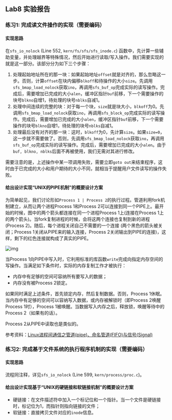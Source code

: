 ## Lab8 实验报告

### 练习1: 完成读文件操作的实现（需要编码）

#### 实现思路

在`sfs_io_nolock` (Line 552, `kern/fs/sfs/sfs_inode.c`) 函数中，先计算一些辅助变量，并处理越界等特殊情况，然后开始进行读取/写入操作。我们需要实现的就是这一部分。该部分分为如下三个步骤：

1. 处理起始地址所在的那一块：如果起始地址`offset`就是对齐的，那么忽略这一步。否则，计算`offset`在块内偏移`blkoff`和待操作的大小`size`。先调用`sfs_bmap_load_nolock`获取`ino`，再调用`sfs_buf_op`完成实际的读写操作。完成后，需要增加已完成的大小`alen`，缓冲区指针`buf`前移，下一个需要操作的块号`blkno`自增1，待处理的块号`nblks`自减1。
2. 处理中间连续的完整的块：对于每一个块，`size`就是块大小，`blkoff`为0。先调用`sfs_bmap_load_nolock`获取`ino`，再调用`sfs_block_op`完成实际的读写操作。完成后，需要增加已完成的大小`alen`，缓冲区指针`buf`前移，下一个需要操作的块号`blkno`自增1，待处理的块号`nblks`自减1。
3. 处理最后没有对齐的那一块：这时，`blkoff`为0，先计算`size`。如果`size=0`，这一步就不需要做了。否则，先调用`sfs_bmap_load_nolock`获取`ino`，再调用`sfs_buf_op`完成实际的读写操作。完成后，需要增加已完成的大小`alen`。由于`buf, blkno, nblks`后面不再被使用，我们无需对其进行修改。

需要注意的是，上述操作中某一项调用失败，需要立即`goto out`来结束程序，这时由于已完成的大小和用户期待的大小不同，就相当于提醒用户文件读写的操作失败。

#### 给出设计实现“UNIX的PIPE机制”的概要设计方案

为简单起见，我们讨论形如`Process 1 | Process 2`的执行过程。管道利用fork机制建立，从而让两个进程Process 1和Process 2可以连接到同一个PIPE上。最开始的时候，图中的两个箭头都连接在同一个进程Process 1上(连接在Process 1上的两个箭头)。当fork复制进程的时候，会将这两个连接也复制到新的进程(Process 2)。随后，每个进程关闭自己不需要的一个连接 (两个黑色的箭头被关闭；Process 1关闭从PIPE来的输入连接，Process 2关闭输出到PIPE的连接)，这样，剩下的红色连接就构成了真实的PIPE。

![img](http://pic002.cnblogs.com/images/2012/426620/2012110216183818.jpg)

当Process 1向PIPE中写入时，它利用标准的库函数`write`完成向指定内存空间的写操作。当满足如下条件时，实际的内存复制工作才被执行：

- 内存中有足够的空间可容纳所有要写入的数据；
- 内存没有被Process 2锁定。

如果同时满足上述条件，首先锁定内存，然后复制数据。否则，Process 1休眠。当内存中有足够的空间可以容纳写入数据，或内存被解锁时（即Process 2唤醒Process 1时），Process 1被唤醒。当数据写入内存之后，释放锁，唤醒等待中的Process 2（如果有的话）。

Process 2从PIPE中读取也是类似的。

参考资料：[Linux进程间通信之管道(pipe)、命名管道(FIFO)与信号(Signal)](http://www.cnblogs.com/biyeymyhjob/archive/2012/11/03/2751593.html)

### 练习2: 完成基于文件系统的执行程序机制的实现（需要编码）

#### 实现思路

流程同注释，详见`sfs_io_nolock` (Line 599, `kern/process/proc.c`)。

#### 给出设计实现基于“UNIX的硬链接和软链接机制”的概要设计方案

- 硬链接：在文件描述符中加入一个标记位和一个指针。当一个文件是硬链接时，标记位为1，而指针则指向链接的文件；
- 软链接：直接拷贝文件对应的`inode`信息。
